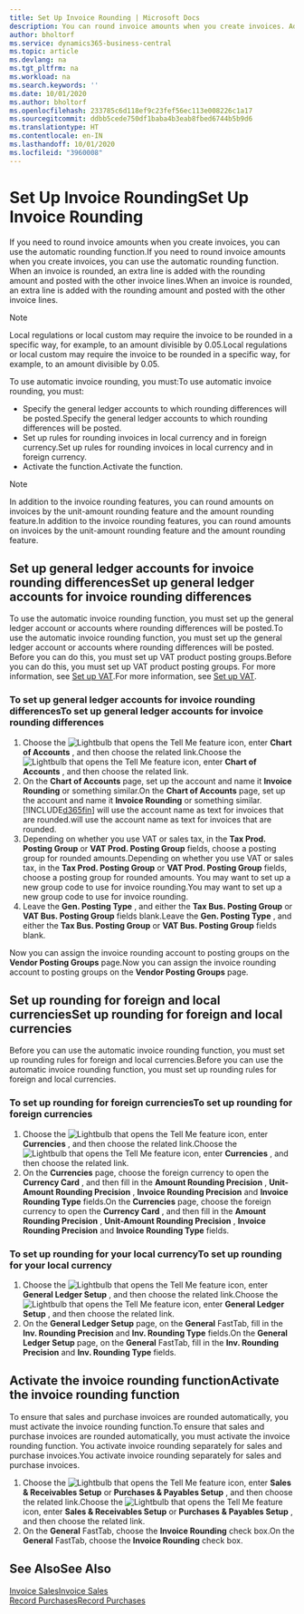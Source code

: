 ```yaml
---
title: Set Up Invoice Rounding | Microsoft Docs
description: You can round invoice amounts when you create invoices. Additionally, local regulations or custom may require you to round in a specific way, for example, to an amount divisible by 0.05.
author: bholtorf
ms.service: dynamics365-business-central
ms.topic: article
ms.devlang: na
ms.tgt_pltfrm: na
ms.workload: na
ms.search.keywords: ''
ms.date: 10/01/2020
ms.author: bholtorf
ms.openlocfilehash: 233785c6d118ef9c23fef56ec113e008226c1a17
ms.sourcegitcommit: ddbb5cede750df1baba4b3eab8fbed6744b5b9d6
ms.translationtype: HT
ms.contentlocale: en-IN
ms.lasthandoff: 10/01/2020
ms.locfileid: "3960008"
---
```

# <a name="set-up-invoice-rounding"></a><span data-ttu-id="c0ba6-104">Set Up Invoice Rounding</span><span class="sxs-lookup"><span data-stu-id="c0ba6-104">Set Up Invoice Rounding</span></span>
<span data-ttu-id="c0ba6-105">If you need to round invoice amounts when you create invoices, you can use the automatic rounding function.</span><span class="sxs-lookup"><span data-stu-id="c0ba6-105">If you need to round invoice amounts when you create invoices, you can use the automatic rounding function.</span></span> <span data-ttu-id="c0ba6-106">When an invoice is rounded, an extra line is added with the rounding amount and posted with the other invoice lines.</span><span class="sxs-lookup"><span data-stu-id="c0ba6-106">When an invoice is rounded, an extra line is added with the rounding amount and posted with the other invoice lines.</span></span>

> [!NOTE]  
>  <span data-ttu-id="c0ba6-107">Local regulations or local custom may require the invoice to be rounded in a specific way, for example, to an amount divisible by 0.05.</span><span class="sxs-lookup"><span data-stu-id="c0ba6-107">Local regulations or local custom may require the invoice to be rounded in a specific way, for example, to an amount divisible by 0.05.</span></span>  

<span data-ttu-id="c0ba6-108">To use automatic invoice rounding, you must:</span><span class="sxs-lookup"><span data-stu-id="c0ba6-108">To use automatic invoice rounding, you must:</span></span>  

* <span data-ttu-id="c0ba6-109">Specify the general ledger accounts to which rounding differences will be posted.</span><span class="sxs-lookup"><span data-stu-id="c0ba6-109">Specify the general ledger accounts to which rounding differences will be posted.</span></span>  
* <span data-ttu-id="c0ba6-110">Set up rules for rounding invoices in local currency and in foreign currency.</span><span class="sxs-lookup"><span data-stu-id="c0ba6-110">Set up rules for rounding invoices in local currency and in foreign currency.</span></span>  
* <span data-ttu-id="c0ba6-111">Activate the function.</span><span class="sxs-lookup"><span data-stu-id="c0ba6-111">Activate the function.</span></span>  

> [!NOTE]  
>  <span data-ttu-id="c0ba6-112">In addition to the invoice rounding features, you can round amounts on invoices by the unit-amount rounding feature and the amount rounding feature.</span><span class="sxs-lookup"><span data-stu-id="c0ba6-112">In addition to the invoice rounding features, you can round amounts on invoices by the unit-amount rounding feature and the amount rounding feature.</span></span>  

## <a name="set-up-general-ledger-accounts-for-invoice-rounding-differences"></a><span data-ttu-id="c0ba6-113">Set up general ledger accounts for invoice rounding differences</span><span class="sxs-lookup"><span data-stu-id="c0ba6-113">Set up general ledger accounts for invoice rounding differences</span></span>
<span data-ttu-id="c0ba6-114">To use the automatic invoice rounding function, you must set up the general ledger account or accounts where rounding differences will be posted.</span><span class="sxs-lookup"><span data-stu-id="c0ba6-114">To use the automatic invoice rounding function, you must set up the general ledger account or accounts where rounding differences will be posted.</span></span> <span data-ttu-id="c0ba6-115">Before you can do this, you must set up VAT product posting groups.</span><span class="sxs-lookup"><span data-stu-id="c0ba6-115">Before you can do this, you must set up VAT product posting groups.</span></span> <span data-ttu-id="c0ba6-116">For more information, see [Set up VAT](finance-setup-vat.md).</span><span class="sxs-lookup"><span data-stu-id="c0ba6-116">For more information, see [Set up VAT](finance-setup-vat.md).</span></span>  

### <a name="to-set-up-general-ledger-accounts-for-invoice-rounding-differences"></a><span data-ttu-id="c0ba6-117">To set up general ledger accounts for invoice rounding differences</span><span class="sxs-lookup"><span data-stu-id="c0ba6-117">To set up general ledger accounts for invoice rounding differences</span></span>  
1. <span data-ttu-id="c0ba6-118">Choose the ![Lightbulb that opens the Tell Me feature](media/ui-search/search_small.png "Tell me what you want to do") icon, enter **Chart of Accounts** , and then choose the related link.</span><span class="sxs-lookup"><span data-stu-id="c0ba6-118">Choose the ![Lightbulb that opens the Tell Me feature](media/ui-search/search_small.png "Tell me what you want to do") icon, enter **Chart of Accounts** , and then choose the related link.</span></span>  
2. <span data-ttu-id="c0ba6-119">On the **Chart of Accounts** page, set up the account and name it **Invoice Rounding** or something similar.</span><span class="sxs-lookup"><span data-stu-id="c0ba6-119">On the **Chart of Accounts** page, set up the account and name it **Invoice Rounding** or something similar.</span></span> [!INCLUDE[d365fin](includes/d365fin_md.md)] <span data-ttu-id="c0ba6-120">will use the account name as text for invoices that are rounded.</span><span class="sxs-lookup"><span data-stu-id="c0ba6-120">will use the account name as text for invoices that are rounded.</span></span>  
3. <span data-ttu-id="c0ba6-121">Depending on whether you use VAT or sales tax, in the **Tax Prod. Posting Group** or **VAT Prod. Posting Group** fields, choose a posting group for rounded amounts.</span><span class="sxs-lookup"><span data-stu-id="c0ba6-121">Depending on whether you use VAT or sales tax, in the **Tax Prod. Posting Group** or **VAT Prod. Posting Group** fields, choose a posting group for rounded amounts.</span></span> <span data-ttu-id="c0ba6-122">You may want to set up a new group code to use for invoice rounding.</span><span class="sxs-lookup"><span data-stu-id="c0ba6-122">You may want to set up a new group code to use for invoice rounding.</span></span>
4. <span data-ttu-id="c0ba6-123">Leave the **Gen. Posting Type** , and either the **Tax Bus. Posting Group** or **VAT Bus. Posting Group** fields blank.</span><span class="sxs-lookup"><span data-stu-id="c0ba6-123">Leave the **Gen. Posting Type** , and either the **Tax Bus. Posting Group** or **VAT Bus. Posting Group** fields blank.</span></span> <!-- Why do we say to leave these blank, when there are a lot of other fields we also leave blank but don't mention? -->  

<span data-ttu-id="c0ba6-124">Now you can assign the invoice rounding account to posting groups on the **Vendor Posting Groups** page.</span><span class="sxs-lookup"><span data-stu-id="c0ba6-124">Now you can assign the invoice rounding account to posting groups on the **Vendor Posting Groups** page.</span></span>  <!-- Why only the vendor posting groups? -->

## <a name="set-up-rounding-for-foreign-and-local-currencies"></a><span data-ttu-id="c0ba6-125">Set up rounding for foreign and local currencies</span><span class="sxs-lookup"><span data-stu-id="c0ba6-125">Set up rounding for foreign and local currencies</span></span>
<span data-ttu-id="c0ba6-126">Before you can use the automatic invoice rounding function, you must set up rounding rules for foreign and local currencies.</span><span class="sxs-lookup"><span data-stu-id="c0ba6-126">Before you can use the automatic invoice rounding function, you must set up rounding rules for foreign and local currencies.</span></span>

### <a name="to-set-up-rounding-for-foreign-currencies"></a><span data-ttu-id="c0ba6-127">To set up rounding for foreign currencies</span><span class="sxs-lookup"><span data-stu-id="c0ba6-127">To set up rounding for foreign currencies</span></span>  
1. <span data-ttu-id="c0ba6-128">Choose the ![Lightbulb that opens the Tell Me feature](media/ui-search/search_small.png "Tell me what you want to do") icon, enter **Currencies** , and then choose the related link.</span><span class="sxs-lookup"><span data-stu-id="c0ba6-128">Choose the ![Lightbulb that opens the Tell Me feature](media/ui-search/search_small.png "Tell me what you want to do") icon, enter **Currencies** , and then choose the related link.</span></span>  
2. <span data-ttu-id="c0ba6-129">On the **Currencies** page, choose the foreign currency to open the **Currency Card** , and then fill in the **Amount Rounding Precision** , **Unit-Amount Rounding Precision** , **Invoice Rounding Precision** and **Invoice Rounding Type** fields.</span><span class="sxs-lookup"><span data-stu-id="c0ba6-129">On the **Currencies** page, choose the foreign currency to open the **Currency Card** , and then fill in the **Amount Rounding Precision** , **Unit-Amount Rounding Precision** , **Invoice Rounding Precision** and **Invoice Rounding Type** fields.</span></span>

### <a name="to-set-up-rounding-for-your-local-currency"></a><span data-ttu-id="c0ba6-130">To set up rounding for your local currency</span><span class="sxs-lookup"><span data-stu-id="c0ba6-130">To set up rounding for your local currency</span></span>
1. <span data-ttu-id="c0ba6-131">Choose the ![Lightbulb that opens the Tell Me feature](media/ui-search/search_small.png "Tell me what you want to do") icon, enter **General Ledger Setup** , and then choose the related link.</span><span class="sxs-lookup"><span data-stu-id="c0ba6-131">Choose the ![Lightbulb that opens the Tell Me feature](media/ui-search/search_small.png "Tell me what you want to do") icon, enter **General Ledger Setup** , and then choose the related link.</span></span>  
2. <span data-ttu-id="c0ba6-132">On the **General Ledger Setup** page, on the **General** FastTab, fill in the **Inv. Rounding Precision** and **Inv. Rounding Type** fields.</span><span class="sxs-lookup"><span data-stu-id="c0ba6-132">On the **General Ledger Setup** page, on the **General** FastTab, fill in the **Inv. Rounding Precision** and **Inv. Rounding Type** fields.</span></span>  

## <a name="activate-the-invoice-rounding-function"></a><span data-ttu-id="c0ba6-133">Activate the invoice rounding function</span><span class="sxs-lookup"><span data-stu-id="c0ba6-133">Activate the invoice rounding function</span></span>  
<span data-ttu-id="c0ba6-134">To ensure that sales and purchase invoices are rounded automatically, you must activate the invoice rounding function.</span><span class="sxs-lookup"><span data-stu-id="c0ba6-134">To ensure that sales and purchase invoices are rounded automatically, you must activate the invoice rounding function.</span></span> <span data-ttu-id="c0ba6-135">You activate invoice rounding separately for sales and purchase invoices.</span><span class="sxs-lookup"><span data-stu-id="c0ba6-135">You activate invoice rounding separately for sales and purchase invoices.</span></span>

1. <span data-ttu-id="c0ba6-136">Choose the ![Lightbulb that opens the Tell Me feature](media/ui-search/search_small.png "Tell me what you want to do") icon, enter **Sales & Receivables Setup** or **Purchases & Payables Setup** , and then choose the related link.</span><span class="sxs-lookup"><span data-stu-id="c0ba6-136">Choose the ![Lightbulb that opens the Tell Me feature](media/ui-search/search_small.png "Tell me what you want to do") icon, enter **Sales & Receivables Setup** or **Purchases & Payables Setup** , and then choose the related link.</span></span>  
2. <span data-ttu-id="c0ba6-137">On the **General** FastTab, choose the **Invoice Rounding** check box.</span><span class="sxs-lookup"><span data-stu-id="c0ba6-137">On the **General** FastTab, choose the **Invoice Rounding** check box.</span></span>  

## <a name="see-also"></a><span data-ttu-id="c0ba6-138">See Also</span><span class="sxs-lookup"><span data-stu-id="c0ba6-138">See Also</span></span>  
[<span data-ttu-id="c0ba6-139">Invoice Sales</span><span class="sxs-lookup"><span data-stu-id="c0ba6-139">Invoice Sales</span></span>](sales-how-invoice-sales.md)  
[<span data-ttu-id="c0ba6-140">Record Purchases</span><span class="sxs-lookup"><span data-stu-id="c0ba6-140">Record Purchases</span></span>](purchasing-how-record-purchases.md)
